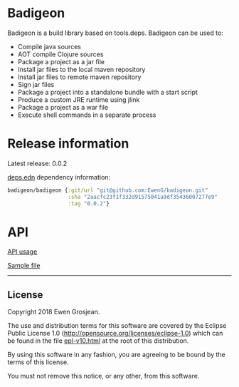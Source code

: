 # Badigeon

Badigeon is a build library based on tools.deps. Badigeon can be used to:

- Compile java sources
- AOT compile Clojure sources
- Package a project as a jar file
- Install jar files to the local maven repository
- Install jar files to remote maven repository
- Sign jar files
- Package a project into a standalone bundle with a start script
- Produce a custom JRE runtime using jlink
- Package a project as a war file
- Execute shell commands in a separate process

# Release information

Latest release: 0.0.2

[deps.edn](https://clojure.org/guides/deps_and_cli) dependency information:

```clojure
badigeon/badigeon {:git/url "git@github.com:EwenG/badigeon.git"
                   :sha "2aacfc23f1f332d91575041a9df35436007277e9"
                   :tag "0.0.2"}
```

# API

[API usage](https://github.com/EwenG/badigeon/blob/master/API.md)

[Sample file](https://github.com/EwenG/badigeon/blob/master/sample/badigeon/sample.clj)

---

## License

Copyright 2018 Ewen Grosjean.

The use and distribution terms for this software are covered by the
Eclipse Public License 1.0 (http://opensource.org/licenses/eclipse-1.0)
which can be found in the file [epl-v10.html](epl-v10.html) at the root of this distribution.

By using this software in any fashion, you are agreeing to be bound by
the terms of this license.

You must not remove this notice, or any other, from this software.
